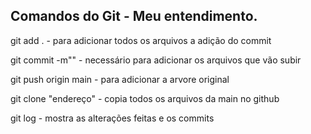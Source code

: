 ## Comandos do Git - Meu entendimento.

git add . - para adicionar todos os arquivos a adição do commit

git commit -m"" - necessário para adicionar os arquivos que vão subir

git push origin main - para adicionar a arvore original 

git clone "endereço" - copia todos os arquivos da main no github

git log - mostra as alterações feitas e os commits

